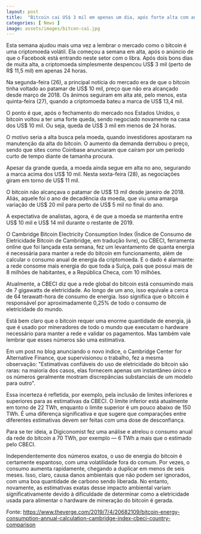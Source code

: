 ```yaml
---
layout: post
title:  "Bitcoin cai US$ 3 mil em apenas um dia, após forte alta com anúncio do Libra - Criptomoedas"
categories: [ News ]
image: assets/images/bitcon-cai.jpg
---
```

Esta semana ajudou mais uma vez a lembrar o mercado como o bitcoin é uma criptomoeda volátil. Ela começou a semana em alta, após o anúncio de que o Facebook está entrando neste setor com o libra. Após dois bons dias de muita alta, a criptomoeda simplesmente despencou US$ 3 mil (perto de R$ 11,5 mil) em apenas 24 horas.

Na segunda-feira (26), a principal notícia do mercado era de que o bitcoin tinha voltado ao patamar de US$ 10 mil, preço que não era alcançado desde março de 2018. Os ânimos seguiram em alta até, pelo menos, esta quinta-feira (27), quando a criptomoeda bateu a marca de US$ 13,4 mil.

O ponto é que, após o fechamento do mercado nos Estados Unidos, o bitcoin voltou a ter uma forte queda, sendo negociado novamente na casa dos US$ 10 mil. Ou seja, queda de US$ 3 mil em menos de 24 horas.

O motivo seria a alta busca pela moeda, quando investidores apostaram na manutenção da alta do bitcoin. O aumento da demanda derrubou o preço, sendo que sites como Coinbase anunciaram que caíram por um período curto de tempo diante de tamanha procura.

Apesar da grande queda, a moeda ainda segue em alta no ano, segurando a marca acima dos US$ 10 mil. Nesta sexta-feira (28), as negociações giram em torno de US$ 11 mil.

O bitcoin não alcançava o patamar de US$ 13 mil desde janeiro de 2018. Aliás, aquele foi o ano de decadência da moeda, que viu uma amarga variação de US$ 20 mil para perto de US$ 5 mil no final do ano.

A expectativa de analistas, agora, é de que a moeda se mantenha entre US$ 10 mil e US$ 14 mil durante o restante de 2019.

O Cambridge Bitcoin Electricity Consumption Index (Índice de Consumo de Eletricidade Bitcoin de Cambridge, em tradução livre), ou CBECI, ferramenta online que foi lançada esta semana, fez um levantamento de quanta energia é necessária para manter a rede do bitcoin em funcionamento, além de calcular o consumo anual de energia da criptomoeda. E o dado é alarmante: a rede consome mais energia do que toda a Suíça, país que possui mais de 8 milhões de habitantes, e a República Checa, com 10 milhões.

Atualmente, a CBECI diz que a rede global do bitcoin está consumindo mais de 7 gigawatts de eletricidade. Ao longo de um ano, isso equivale a cerca de 64 terawatt-hora de consumo de energia. Isso significa que o bitcoin é responsável por aproximadamente 0,25% de todo o consumo de eletricidade do mundo.

Está bem claro que o bitcoin requer uma enorme quantidade de energia, já que é usado por mineradores de todo o mundo que executam o hardware necessário para manter a rede e validar os pagamentos. Mas também vale lembrar que esses números são uma estimativa.

Em um post no blog anunciando o novo índice, o Cambridge Center for Alternative Finance, que supervisionou o trabalho, fez a mesma observação: "Estimativas confiáveis ​​do uso de eletricidade do bitcoin são raras: na maioria dos casos, elas fornecem apenas um instantâneo único e os números geralmente mostram discrepâncias substanciais de um modelo para outro".

Essa incerteza é refletida, por exemplo, pela inclusão de limites inferiores e superiores para as estimativas da CBECI. O limite inferior está atualmente em torno de 22 TWh, enquanto o limite superior é um pouco abaixo de 150 TWh. É uma diferença significativa e que sugere que comparações entre diferentes estimativas devem ser feitas com uma dose de desconfiança.

Para se ter ideia, a Digiconomist fez uma análise e atrelou o consumo anual da rede do bitcoin a 70 TWh, por exemplo — 6 TWh a mais que o estimado pelo CBECI.

Independentemente dos números exatos, o uso de energia do bitcoin é certamente espantoso, com uma volatilidade fora do comum. Por vezes, o consumo aumenta rapidamente, chegando a duplicar em menos de seis meses. Isso, claro, causa danos ambientais que não podem ser ignorados, com uma boa quantidade de carbono sendo liberada. No entanto, novamente, as estimativas exatas desse impacto ambiental variam significativamente devido à dificuldade de determinar como a eletricidade usada para alimentar o hardware de mineração do bitcoin é gerada.

Fonte: https://www.theverge.com/2019/7/4/20682109/bitcoin-energy-consumption-annual-calculation-cambridge-index-cbeci-country-comparison
